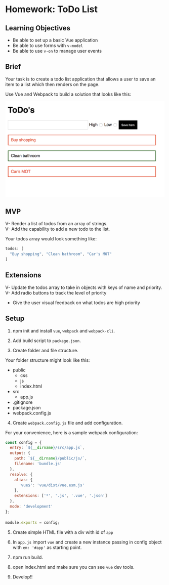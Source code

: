 # Homework: ToDo List

## Learning Objectives

- Be able to set up a basic Vue application
- Be able to use forms with `v-model`
- Be able to use `v-on` to manage user events

## Brief

Your task is to create a todo list application that allows a user to save an item to a list which then renders on the page.

Use Vue and Webpack to build a solution that looks like this:

![ToDos App](./images/todos.png)

## MVP

V- Render a list of todos from an array of strings.  
V- Add the capability to add a new todo to the list.

Your todos array would look something like:
```js
todos: [
  "Buy shopping", "Clean bathroom", "Car's MOT"
]
```

## Extensions

V- Update the todos array to take in objects with keys of name and priority.
V- Add radio buttons to track the level of priority
- Give the user visual feedback on what todos are high priority

## Setup

1. npm init and install `vue`, `webpack` and `webpack-cli`.

2. Add build script to `package.json`.

3. Create folder and file structure.

Your folder structure might look like this:

- public
	- css
	- js
	- index.html
- src
	- app.js
- .gitignore
- package.json
- webpack.config.js

4. Create `webpack.config.js` file and add configuration.

For your convenience, here is a sample webpack configuration:

```js
const config = {
  entry: `${__dirname}/src/app.js`,
  output: {
    path: `${__dirname}/public/js/`,
    filename: 'bundle.js'
  },
  resolve: {
    alias: {
      'vue$': 'vue/dist/vue.esm.js'
    },
    extensions: ['*', '.js', '.vue', '.json']
  },
  mode: 'development'
};

module.exports = config;
```

5. Create simple HTML file with a div with id of `app`

6. In `app.js` import `vue` and create a new instance passing in config object with `em: '#app'` as starting point.

7. npm run build.

8. open index.html and make sure you can see `vue` dev tools.

9. Develop!!
